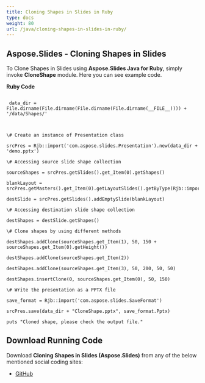 ```yaml
---
title: Cloning Shapes in Slides in Ruby
type: docs
weight: 80
url: /java/cloning-shapes-in-slides-in-ruby/
---
```


## **Aspose.Slides - Cloning Shapes in Slides**
To Clone Shapes in Slides using **Aspose.Slides Java for Ruby**, simply invoke **CloneShape** module. Here you can see example code.

**Ruby Code**

```

 data_dir = File.dirname(File.dirname(File.dirname(File.dirname(__FILE__)))) + '/data/Shapes/'



\# Create an instance of Presentation class

srcPres = Rjb::import('com.aspose.slides.Presentation').new(data_dir + 'demo.pptx')

\# Accessing source slide shape collection

sourceShapes = srcPres.getSlides().get_Item(0).getShapes()

blankLayout = srcPres.getMasters().get_Item(0).getLayoutSlides().getByType(Rjb::import('com.aspose.slides.SlideLayoutType').Blank)

destSlide = srcPres.getSlides().addEmptySlide(blankLayout)

\# Accessing destination slide shape collection

destShapes = destSlide.getShapes()

\# Clone shapes by using different methods

destShapes.addClone(sourceShapes.get_Item(1), 50, 150 + sourceShapes.get_Item(0).getHeight())

destShapes.addClone(sourceShapes.get_Item(2))

destShapes.addClone(sourceShapes.get_Item(3), 50, 200, 50, 50)

destShapes.insertClone(0, sourceShapes.get_Item(0), 50, 150)

\# Write the presentation as a PPTX file

save_format = Rjb::import('com.aspose.slides.SaveFormat')

srcPres.save(data_dir + "CloneShape.pptx", save_format.Pptx)

puts "Cloned shape, please check the output file."

```
## **Download Running Code**
Download **Cloning Shapes in Slides (Aspose.Slides)** from any of the below mentioned social coding sites:

- [GitHub](https://github.com/aspose-slides/Aspose.Slides-for-Java/blob/master/Plugins/Aspose_Slides_Java_for_Ruby/lib/asposeslidesjava/Shapes/cloneshape.rb)
